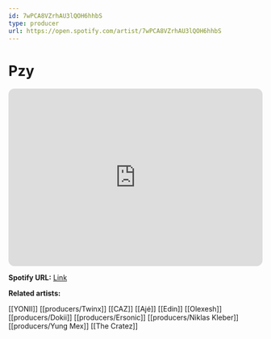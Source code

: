 ```yaml
---
id: 7wPCA8VZrhAU3lQOH6hhbS
type: producer
url: https://open.spotify.com/artist/7wPCA8VZrhAU3lQOH6hhbS
---
```

# Pzy

<iframe style="border-radius:12px" src="https://open.spotify.com/embed/artist/7wPCA8VZrhAU3lQOH6hhbS" width="100%" height="352" frameBorder="0" allowfullscreen="" allow="autoplay; clipboard-write; encrypted-media; fullscreen; picture-in-picture" loading="lazy"></iframe>

**Spotify URL:** [Link](https://open.spotify.com/artist/7wPCA8VZrhAU3lQOH6hhbS)

**Related artists:**

[[YONII]]
[[producers/Twinx]]
[[CAZ]]
[[Ajé]]
[[Edin]]
[[Olexesh]]
[[producers/Dokii]]
[[producers/Ersonic]]
[[producers/Niklas Kleber]]
[[producers/Yung Mex]]
[[The Cratez]]
